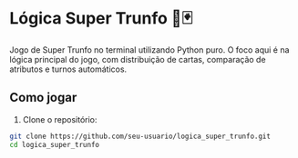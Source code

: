 # Lógica Super Trunfo 🧠🃏

Jogo de Super Trunfo no terminal utilizando Python puro. O foco aqui é na lógica principal do jogo, com distribuição de cartas, comparação de atributos e turnos automáticos.

## Como jogar

1. Clone o repositório:
```bash
git clone https://github.com/seu-usuario/logica_super_trunfo.git
cd logica_super_trunfo
